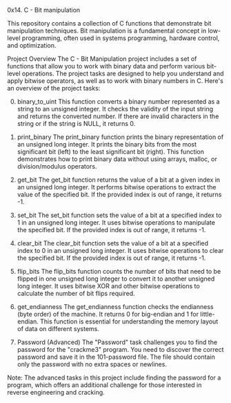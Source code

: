 0x14. C - Bit manipulation

This repository contains a collection of C functions that demonstrate bit manipulation techniques. Bit manipulation is a fundamental concept in low-level programming, often used in systems programming, hardware control, and optimization.

Project Overview
The C - Bit Manipulation project includes a set of functions that allow you to work with binary data and perform various bit-level operations. The project tasks are designed to help you understand and apply bitwise operators, as well as to work with binary numbers in C. Here's an overview of the project tasks:

0. binary_to_uint
This function converts a binary number represented as a string to an unsigned integer. It checks the validity of the input string and returns the converted number. If there are invalid characters in the string or if the string is NULL, it returns 0.

1. print_binary
The print_binary function prints the binary representation of an unsigned long integer. It prints the binary bits from the most significant bit (left) to the least significant bit (right). This function demonstrates how to print binary data without using arrays, malloc, or division/modulus operators.

2. get_bit
The get_bit function returns the value of a bit at a given index in an unsigned long integer. It performs bitwise operations to extract the value of the specified bit. If the provided index is out of range, it returns -1.

3. set_bit
The set_bit function sets the value of a bit at a specified index to 1 in an unsigned long integer. It uses bitwise operations to manipulate the specified bit. If the provided index is out of range, it returns -1.

4. clear_bit
The clear_bit function sets the value of a bit at a specified index to 0 in an unsigned long integer. It uses bitwise operations to clear the specified bit. If the provided index is out of range, it returns -1.

5. flip_bits
The flip_bits function counts the number of bits that need to be flipped in one unsigned long integer to convert it to another unsigned long integer. It uses bitwise XOR and other bitwise operations to calculate the number of bit flips required.

100. get_endianness
The get_endianness function checks the endianness (byte order) of the machine. It returns 0 for big-endian and 1 for little-endian. This function is essential for understanding the memory layout of data on different systems.

101. Password (Advanced)
The "Password" task challenges you to find the password for the "crackme3" program. You need to discover the correct password and save it in the 101-password file. The file should contain only the password with no extra spaces or newlines.

Note: The advanced tasks in this project include finding the password for a program, which offers an additional challenge for those interested in reverse engineering and cracking.
